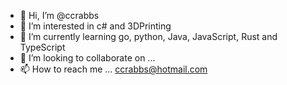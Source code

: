 - 👋 Hi, I’m @ccrabbs
- 👀 I’m interested in c# and 3DPrinting
- 🌱 I’m currently learning go, python, Java, JavaScript, Rust and TypeScript
- 💞️ I’m looking to collaborate on ...
- 📫 How to reach me ... ccrabbs@hotmail.com

<!---
ccrabbs/ccrabbs is a ✨ special ✨ repository because its `README.md` (this file) appears on your GitHub profile.
You can click the Preview link to take a look at your changes.
--->
